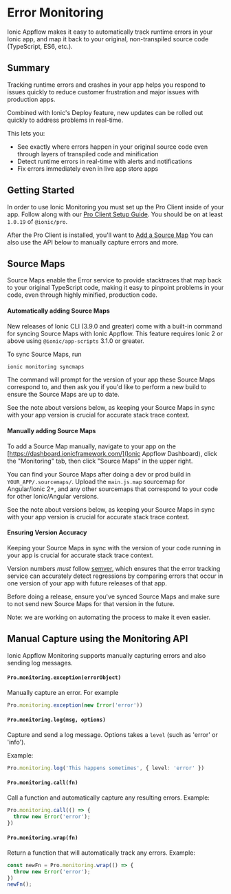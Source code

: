 # Error Monitoring

Ionic Appflow makes it easy to automatically track runtime errors in your Ionic app, and map it back to your original, non-transpiled source code (TypeScript, ES6, etc.).

## Summary

Tracking runtime errors and crashes in your app helps you respond to issues quickly to reduce customer frustration and major issues with production apps.

Combined with Ionic's Deploy feature, new updates can be rolled out quickly to address problems in real-time.

This lets you:

<div class="condensed">
  <ul spaces="0" level="0" marker="*">
    <li level="0">
      See exactly where errors happen in your original source code even through layers of transpiled code and minification
    </li>
    <li level="0">
      Detect runtime errors in real-time with alerts and notifications
    </li>
    <li level="0">
      Fix errors immediately even in live app store apps
    </li>
  </ul>
</div>

## Getting Started

In order to use Ionic Monitoring you must set up the Pro Client inside of your app. Follow along with our [Pro Client Setup Guide](/docs/pro/basics/getting-started/#pro-client-setup). You should be on at least `1.0.19` of `@ionic/pro`.

After the Pro Client is installed, you'll want to [Add a Source Map](#source-maps) You can also use the API below to manually capture errors and more.

## Source Maps

Source Maps enable the Error service to provide stacktraces that map back to your original TypeScript code, making it easy to pinpoint problems in your code, even through highly minified, production code.

#### Automatically adding Source Maps

New releases of Ionic CLI (3.9.0 and greater) come with a built-in command for syncing Source Maps with Ionic Appflow. This feature requires Ionic 2 or above using `@ionic/app-scripts` 3.1.0 or greater.

To sync Source Maps, run

```bash
ionic monitoring syncmaps
```

The command will prompt for the version of your app these Source Maps correspond to, and then ask you if you'd like to perform a new build to ensure the Source Maps are up to date.

See the note about versions below, as keeping your Source Maps in sync with your app version is crucial for accurate stack trace context.

#### Manually adding Source Maps

To add a Source Map manually, navigate to your app on the [https://dashboard.ionicframework.com/](Ionic Appflow Dashboard), click the "Monitoring" tab, then click "Source Maps" in the upper right.

You can find your Source Maps after doing a dev or prod build in `YOUR_APP/.sourcemaps/`. Upload the `main.js.map` sourcemap for Angular/Ionic 2+, and any other sourcemaps that correspond to your code for other Ionic/Angular versions.

See the note about versions below, as keeping your Source Maps in sync with your app version is crucial for accurate stack trace context.

#### Ensuring Version Accuracy

Keeping your Source Maps in sync with the version of your code running in your app is crucial for accurate stack trace context.

Version numbers *must* follow [semver](http://semver.org/), which ensures that the error tracking service can accurately detect regressions by comparing errors that occur in one version of your app with future releases of that app.

Before doing a release, ensure you've synced Source Maps and make sure to not send new Source Maps for that version in the future.

Note: we are working on automating the process to make it even easier.

## Manual Capture using the Monitoring API

Ionic Appflow Monitoring supports manually capturing errors and also sending log messages.

#### `Pro.monitoring.exception(errorObject)`

Manually capture an error. For example

```typescript
Pro.monitoring.exception(new Error('error'))
```

#### `Pro.monitoring.log(msg, options)`

Capture and send a log message. Options takes a `level` (such as 'error' or 'info').

Example:

```typescript
Pro.monitoring.log('This happens sometimes', { level: 'error' })
```

#### `Pro.monitoring.call(fn)`

Call a function and automatically capture any resulting errors. Example:

```typescript
Pro.monitoring.call(() => {
  throw new Error('error');
})
```

#### `Pro.monitoring.wrap(fn)`

Return a function that will automatically track any errors. Example:

```typescript
const newFn = Pro.monitoring.wrap(() => {
  throw new Error('error');
})
newFn();
```